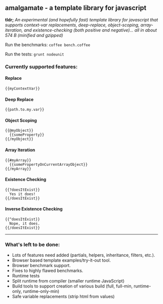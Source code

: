 ## amalgamate - a template library for javascript

**tldr;** *An experimental (and hopefully fast) template library for javascript
that supports context-var replacements, deep-replace, object-scoping,
array-iteration, and existence-checking (both positive and negative)... all in 
about 574 B (minified and gzipped)*

Run the benchmarks: `coffee bench.coffee`

Run the tests: `grunt nodeunit`

### Currently supported features:

#### Replace

    {{myContextVar}}
  
#### Deep Replace

    {{path.to.my.var}}
  
#### Object Scoping

    {{@myObject}}
      {{someProperty}}
    {{/myObject}}
  
#### Array Iteration

    {{#myArray}}
      {{somePropertyOnCurrentArrayObject}}
    {{/myArray}}
  
#### Existence Checking

    {{?doesItExist}}
      Yes it does!
    {{/doesItExist}}
  
#### Inverse Existence Checking

    {{^doesItExist}}
      Nope, it does.
    {{/doesItExist}}
  
------

### What's left to be done:

- Lots of features need added (partials, helpers, inheritance, filters, etc.).
- Browser based template examples/try-it-out tool.
- Browser benchmark support.
- Fixes to highly flawed benchmarks.
- Runtime tests
- Split runtime from compiler (smaller runtime JavaScript)
- Build tools to support creation of various build (full, full-min, runtime-only, runtime-only-min)
- Safe variable replacements (strip html from values)
